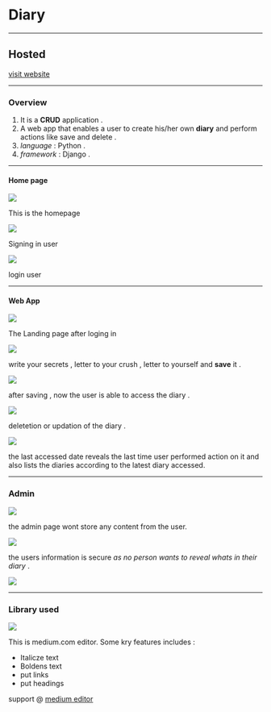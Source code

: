 # Diary
---
## Hosted
[visit website](https://kirttivushantalukdar.pythonanywhere.com/ "Diary")

---

### Overview

1. It is a **CRUD** application .
2. A web app that enables a user to create his/her own **diary** and perform actions like save and delete .
3. _language_ : Python . 
4. _framework_ : Django .

---

#### Home page

<img src="github_images/Homepage.PNG">

This is the homepage

<img src="github_images/signin.PNG" >

Signing in user

<img src="github_images/login.PNG">

login user

---

#### Web App

<img src="github_images/diary.PNG" >

The Landing page after loging in

<img src="github_images/creation.PNG">

write your secrets , letter to your crush , letter to yourself and **save** it . 

<img src="github_images/aftersave.PNG">

after saving , now the user is able to access the diary .

<img src="github_images/action.PNG">

deletetion or updation of the diary .

<img src="github_images/change.PNG">

the last accessed date reveals the last time user performed action on it and also lists the diaries according to the latest diary accessed.

---

### Admin

<img src="github_images/admin.PNG">

the admin page wont store any content from the user.

<img src="github_images/admin2.PNG">

the users information is secure *as no person wants to reveal whats in their diary* .

<img src="github_images/admin3.PNG">

---

### Library used

<img src="github_images/medium.PNG">

This is medium.com editor. Some kry features includes :
- Italicze text
- Boldens text
- put links
- put headings

support @ [medium editor](https://yabwe.github.io/medium-editor/)




